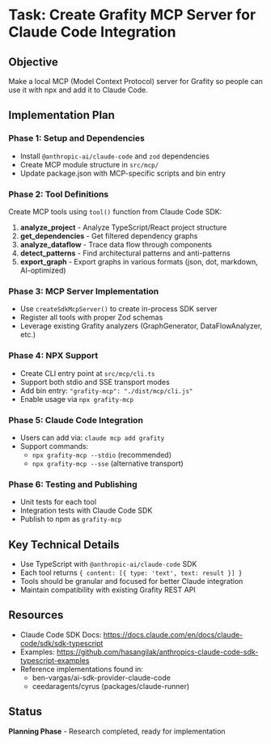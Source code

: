 # Task: Create Grafity MCP Server for Claude Code Integration

## Objective
Make a local MCP (Model Context Protocol) server for Grafity so people can use it with npx and add it to Claude Code.

## Implementation Plan

### Phase 1: Setup and Dependencies
- Install `@anthropic-ai/claude-code` and `zod` dependencies
- Create MCP module structure in `src/mcp/`
- Update package.json with MCP-specific scripts and bin entry

### Phase 2: Tool Definitions
Create MCP tools using `tool()` function from Claude Code SDK:
1. **analyze_project** - Analyze TypeScript/React project structure
2. **get_dependencies** - Get filtered dependency graphs
3. **analyze_dataflow** - Trace data flow through components
4. **detect_patterns** - Find architectural patterns and anti-patterns
5. **export_graph** - Export graphs in various formats (json, dot, markdown, AI-optimized)

### Phase 3: MCP Server Implementation
- Use `createSdkMcpServer()` to create in-process SDK server
- Register all tools with proper Zod schemas
- Leverage existing Grafity analyzers (GraphGenerator, DataFlowAnalyzer, etc.)

### Phase 4: NPX Support
- Create CLI entry point at `src/mcp/cli.ts`
- Support both stdio and SSE transport modes
- Add bin entry: `"grafity-mcp": "./dist/mcp/cli.js"`
- Enable usage via `npx grafity-mcp`

### Phase 5: Claude Code Integration
- Users can add via: `claude mcp add grafity`
- Support commands:
  - `npx grafity-mcp --stdio` (recommended)
  - `npx grafity-mcp --sse` (alternative transport)

### Phase 6: Testing and Publishing
- Unit tests for each tool
- Integration tests with Claude Code SDK
- Publish to npm as `grafity-mcp`

## Key Technical Details
- Use TypeScript with `@anthropic-ai/claude-code` SDK
- Each tool returns `{ content: [{ type: 'text', text: result }] }`
- Tools should be granular and focused for better Claude integration
- Maintain compatibility with existing Grafity REST API

## Resources
- Claude Code SDK Docs: https://docs.claude.com/en/docs/claude-code/sdk/sdk-typescript
- Examples: https://github.com/hasangilak/anthropics-claude-code-sdk-typescript-examples
- Reference implementations found in:
  - ben-vargas/ai-sdk-provider-claude-code
  - ceedaragents/cyrus (packages/claude-runner)

## Status
**Planning Phase** - Research completed, ready for implementation